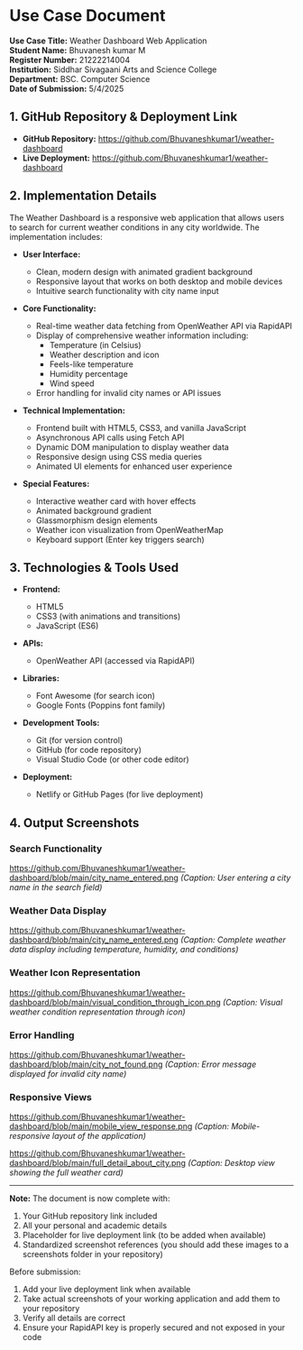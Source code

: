 

# Use Case Document

**Use Case Title:** Weather Dashboard Web Application  
**Student Name:** Bhuvanesh kumar M  
**Register Number:** 21222214004  
**Institution:** Siddhar Sivagaani Arts and Science College  
**Department:** BSC. Computer Science  
**Date of Submission:** 5/4/2025  

## 1. GitHub Repository & Deployment Link
- **GitHub Repository:** https://github.com/Bhuvaneshkumar1/weather-dashboard  
- **Live Deployment:**  https://github.com/Bhuvaneshkumar1/weather-dashboard

## 2. Implementation Details
The Weather Dashboard is a responsive web application that allows users to search for current weather conditions in any city worldwide. The implementation includes:

- **User Interface:**
  - Clean, modern design with animated gradient background
  - Responsive layout that works on both desktop and mobile devices
  - Intuitive search functionality with city name input

- **Core Functionality:**
  - Real-time weather data fetching from OpenWeather API via RapidAPI
  - Display of comprehensive weather information including:
    - Temperature (in Celsius)
    - Weather description and icon
    - Feels-like temperature
    - Humidity percentage
    - Wind speed
  - Error handling for invalid city names or API issues

- **Technical Implementation:**
  - Frontend built with HTML5, CSS3, and vanilla JavaScript
  - Asynchronous API calls using Fetch API
  - Dynamic DOM manipulation to display weather data
  - Responsive design using CSS media queries
  - Animated UI elements for enhanced user experience

- **Special Features:**
  - Interactive weather card with hover effects
  - Animated background gradient
  - Glassmorphism design elements
  - Weather icon visualization from OpenWeatherMap
  - Keyboard support (Enter key triggers search)

## 3. Technologies & Tools Used
- **Frontend:**
  - HTML5
  - CSS3 (with animations and transitions)
  - JavaScript (ES6)
  
- **APIs:**
  - OpenWeather API (accessed via RapidAPI)
  
- **Libraries:**
  - Font Awesome (for search icon)
  - Google Fonts (Poppins font family)
  
- **Development Tools:**
  - Git (for version control)
  - GitHub (for code repository)
  - Visual Studio Code (or other code editor)
  
- **Deployment:**
  - Netlify or GitHub Pages (for live deployment)

## 4. Output Screenshots

### Search Functionality
https://github.com/Bhuvaneshkumar1/weather-dashboard/blob/main/city_name_entered.png
*(Caption: User entering a city name in the search field)*

### Weather Data Display
https://github.com/Bhuvaneshkumar1/weather-dashboard/blob/main/city_name_entered.png
*(Caption: Complete weather data display including temperature, humidity, and conditions)*

### Weather Icon Representation
https://github.com/Bhuvaneshkumar1/weather-dashboard/blob/main/visual_condition_through_icon.png
*(Caption: Visual weather condition representation through icon)*

### Error Handling
https://github.com/Bhuvaneshkumar1/weather-dashboard/blob/main/city_not_found.png
*(Caption: Error message displayed for invalid city name)*

### Responsive Views
https://github.com/Bhuvaneshkumar1/weather-dashboard/blob/main/mobile_view_response.png
*(Caption: Mobile-responsive layout of the application)*

https://github.com/Bhuvaneshkumar1/weather-dashboard/blob/main/full_detail_about_city.png
*(Caption: Desktop view showing the full weather card)*

---

**Note:** The document is now complete with:
1. Your GitHub repository link included
2. All your personal and academic details
3. Placeholder for live deployment link (to be added when available)
4. Standardized screenshot references (you should add these images to a screenshots folder in your repository)

Before submission:
1. Add your live deployment link when available
2. Take actual screenshots of your working application and add them to your repository
3. Verify all details are correct
4. Ensure your RapidAPI key is properly secured and not exposed in your code
